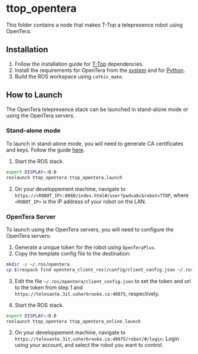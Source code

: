 # ttop_opentera

This folder contains a node that makes T-Top a telepresence robot using OpenTera.


## Installation
1. Follow the installation guide for [T-Top](../../../documentation/assembly/01_COMPUTER_CONFIGURATION.md) dependencies.
2. Install the requirements for OpenTera from the [system](../../opentera-webrtc-ros/README.md#Requirements) and for [Python](../../opentera-webrtc-ros/README.md#3---Install-the-Python-requirements).
3. Build the ROS workspace using `catkin_make`.

## How to Launch
The OpenTera telepresence stack can be launched in stand-alone mode or using the OpenTera servers.

### Stand-alone mode
To launch in stand-alone mode, you will need to generate CA certificates and keys. Follow the guide [here](../../../tools/ca_certificate_setup.md).

1. Start the ROS stack.
```bash
export DISPLAY=:0.0
roslaunch ttop_opentera ttop_opentera.launch
```
2. On your developpement machine, navigate to `https://<ROBOT_IP>:8080/index.html#/user?pwd=abc&robot=TTOP`, where `<ROBOT_IP>` is the IP address of your robot on the LAN.


### OpenTera Server
To launch using the OpenTera servers, you will need to configure the OpenTera servers:
1. Generate a unique token for the robot using `OpenTeraPlus`.
2. Copy the template config file to the destination:
```bash
mkdir -p ~/.ros/opentera
cp $(rospack find opentera_client_ros)/config/client_config.json ~/.ros/opentera/client_config.json
```
3. Edit the file `~/.ros/opentera/client_config.json` to set the token and url to the token from step 1 and `https://telesante.3it.usherbrooke.ca:40075`, respectively.

1. Start the ROS stack.
```bash
export DISPLAY=:0.0
roslaunch ttop_opentera ttop_opentera_online.launch
```

2. On your developpement machine, navigate to `https://telesante.3it.usherbrooke.ca:40075/robot/#/login`.
Login using your account, and select the robot you want to control.
